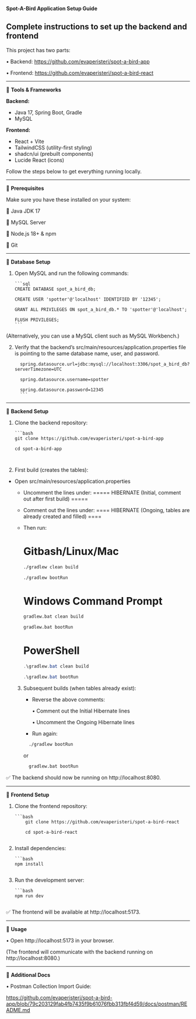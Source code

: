 **Spot-A-Bird Application Setup Guide**

## Complete instructions to set up the backend and frontend 

This project has two parts:

•	Backend: https://github.com/evaperisteri/spot-a-bird-app

•	Frontend: https://github.com/evaperisteri/spot-a-bird-react
________________________________________
 ️🔸 **Tools & Frameworks**

**Backend:**
- Java 17, Spring Boot, Gradle
- MySQL

**Frontend:**
- React + Vite
- TailwindCSS (utility-first styling)
- shadcn/ui (prebuilt components)
- Lucide React (icons)


Follow the steps below to get everything running locally.
________________________________________
🔸 **Prerequisites**

Make sure you have these installed on your system:

🔹 Java JDK 17

🔹 MySQL Server

🔹 Node.js 18+ & npm

🔹 Git
________________________________________
🔸 **Database Setup**
1.	Open MySQL and run the following commands:

        ```sql
        CREATE DATABASE spot_a_bird_db;
        
        CREATE USER 'spotter'@'localhost' IDENTIFIED BY '12345';
        
        GRANT ALL PRIVILEGES ON spot_a_bird_db.* TO 'spotter'@'localhost';
        
        FLUSH PRIVILEGES;
        ```


   (Alternatively, you can use a MySQL client such as MySQL Workbench.)

2.	Verify that the backend’s src/main/resources/application.properties file is pointing to the same database name, user, and password.

      ```properties
        spring.datasource.url=jdbc:mysql://localhost:3306/spot_a_bird_db?serverTimezone=UTC
    
        spring.datasource.username=spotter
    
        spring.datasource.password=12345
        ```
________________________________________
🔸 **Backend Setup**

1.	Clone the backend repository:

        ```bash
        git clone https://github.com/evaperisteri/spot-a-bird-app
                    
        cd spot-a-bird-app
      ```


2.	First build (creates the tables):

   - Open src/main/resources/application.properties
     -	Uncomment the lines under:
       ===== HIBERNATE (Initial, comment out after first build) =====
     -	Comment out the lines under:
        ==== HIBERNATE (Ongoing, tables are already created and filled) ====
     - Then run:

       # Gitbash/Linux/Mac
        ```bash
        ./gradlew clean build
       
        ./gradlew bootRun
        ```
       
       # Windows Command Prompt
        ```cmd
        gradlew.bat clean build
       
        gradlew.bat bootRun
        ```
        
        # PowerShell
        ```powershell
        .\gradlew.bat clean build
       
        .\gradlew.bat bootRun
        ```

     3.	Subsequent builds (when tables already exist):
           -	Reverse the above comments:
      
                •	Comment out the Initial Hibernate lines
      
                •	Uncomment the Ongoing Hibernate lines
      
           -	Run again:

           ```bash
             ./gradlew bootRun
           ``` 
           or 
           ```cmd
             gradlew.bat bootRun
           ```

✅ The backend should now be running on http://localhost:8080.
________________________________________
🔸 **Frontend Setup**
1.	Clone the frontend repository:

        ```bash
            git clone https://github.com/evaperisteri/spot-a-bird-react
        
            cd spot-a-bird-react
      ```
2.	Install dependencies:

        ```bash
        npm install
      ```
3.	Run the development server:

        ```bash
        npm run dev
      ```

✅ The frontend will be available at http://localhost:5173.
________________________________________
🔸 **Usage**

•	Open http://localhost:5173 in your browser.

   (The frontend will communicate with the backend running on http://localhost:8080.)
________________________________________
🔸 **Additional Docs**

•	Postman Collection Import Guide:

https://github.com/evaperisteri/spot-a-bird-app/blob/79c203129fab4fb7435f9b61076fbb313fbf4d59/docs/postman/README.md
